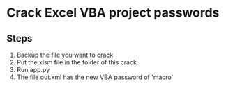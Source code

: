# Crack Excel VBA project passwords

## Steps
1. Backup the file you want to crack
2. Put the xlsm file in the folder of this crack
3. Run app.py
4. The file out.xml has the new VBA password of 'macro'
